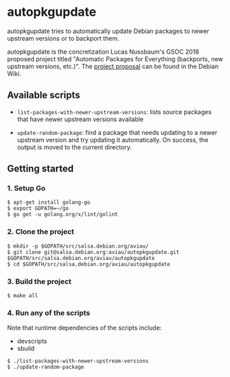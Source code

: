 # autopkgupdate

autopkgupdate tries to automatically update Debian packages to newer upstream versions or to backport them.

autopkgupdate is the concretization Lucas Nussbaum's GSOC 2018 proposed project titled "Automatic Packages for Everything (backports, new upstream versions, etc.)". The [project proposal](https://wiki.debian.org/SummerOfCode2018/Projects) can be found in the Debian Wiki.

## Available scripts

- ``list-packages-with-newer-upstream-versions``: lists source packages that have newer upstream versions available

- ``update-random-package``: find a package that needs updating to a newer upstream version and try updating it automatically. On success, the output is moved to the current directory.

## Getting started

### 1. Setup Go

```shell
$ apt-get install golang-go
$ export GOPATH=~/go
$ go get -u golang.org/x/lint/golint
```

### 2. Clone the project

```shell
$ mkdir -p $GOPATH/src/salsa.debian.org/aviau/
$ git clone git@salsa.debian.org:aviau/autopkgupdate.git $GOPATH/src/salsa.debian.org/aviau/autopkgupdate
$ cd $GOPATH/src/salsa.debian.org/aviau/autopkgupdate
```

### 3. Build the project

```shell
$ make all
```

### 4. Run any of the scripts

Note that runtime dependencies of the scripts include:
 - devscripts
 - sbuild

```shell
$ ./list-packages-with-newer-upstream-versions
$ ./update-random-package
```
